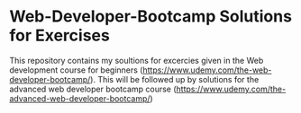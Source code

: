 # Web-Developer-Bootcamp Solutions for Exercises
This repository contains my soultions for excercies given in the Web development course for beginners (https://www.udemy.com/the-web-developer-bootcamp/).
This will be followed up by solutions for the advanced web developer bootcamp course (https://www.udemy.com/the-advanced-web-developer-bootcamp/)

